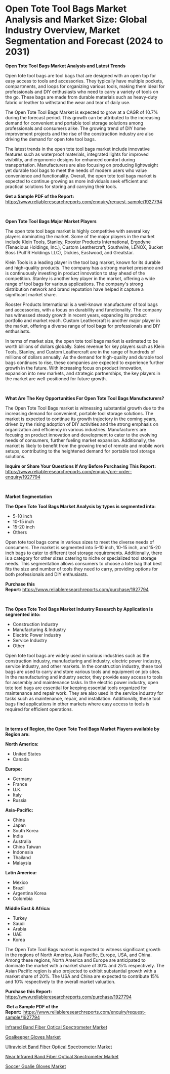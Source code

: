 <p><h1>Open Tote Tool Bags Market Analysis and Market Size: Global Industry Overview, Market Segmentation and Forecast (2024 to 2031)</h1></p><p><strong>Open Tote Tool Bags Market Analysis and Latest Trends</strong></p>
<p><p>Open tote tool bags are tool bags that are designed with an open top for easy access to tools and accessories. They typically have multiple pockets, compartments, and loops for organizing various tools, making them ideal for professionals and DIY enthusiasts who need to carry a variety of tools on the go. These bags are made from durable materials such as heavy-duty fabric or leather to withstand the wear and tear of daily use.</p><p>The Open Tote Tool Bags Market is expected to grow at a CAGR of 10.7% during the forecast period. This growth can be attributed to the increasing demand for convenient and portable tool storage solutions among professionals and consumers alike. The growing trend of DIY home improvement projects and the rise of the construction industry are also driving the demand for open tote tool bags.</p><p>The latest trends in the open tote tool bags market include innovative features such as waterproof materials, integrated lights for improved visibility, and ergonomic designs for enhanced comfort during transportation. Manufacturers are also focusing on producing lightweight yet durable tool bags to meet the needs of modern users who value convenience and functionality. Overall, the open tote tool bags market is expected to continue growing as more individuals seek efficient and practical solutions for storing and carrying their tools.</p></p>
<p><strong>Get a Sample PDF of the Report:&nbsp;</strong> <a href="https://www.reliableresearchreports.com/enquiry/request-sample/1927794">https://www.reliableresearchreports.com/enquiry/request-sample/1927794</a></p>
<p>&nbsp;</p>
<p><strong>Open Tote Tool Bags Major Market Players</strong></p>
<p><p>The open tote tool bags market is highly competitive with several key players dominating the market. Some of the major players in the market include Klein Tools, Stanley, Rooster Products International, Ergodyne (Tenacious Holdings, Inc.), Custom Leathercraft, Southwire, LENOX, Bucket Boss (Pull`R Holdings LLC), Dickies, Eastwood, and Greatstar.</p><p>Klein Tools is a leading player in the tool bag market, known for its durable and high-quality products. The company has a strong market presence and is continuously investing in product innovation to stay ahead of the competition. Stanley is another key player in the market, offering a wide range of tool bags for various applications. The company's strong distribution network and brand reputation have helped it capture a significant market share.</p><p>Rooster Products International is a well-known manufacturer of tool bags and accessories, with a focus on durability and functionality. The company has witnessed steady growth in recent years, expanding its product portfolio and market reach. Custom Leathercraft is another major player in the market, offering a diverse range of tool bags for professionals and DIY enthusiasts.</p><p>In terms of market size, the open tote tool bags market is estimated to be worth billions of dollars globally. Sales revenue for key players such as Klein Tools, Stanley, and Custom Leathercraft are in the range of hundreds of millions of dollars annually. As the demand for high-quality and durable tool bags continues to rise, these companies are expected to experience further growth in the future. With increasing focus on product innovation, expansion into new markets, and strategic partnerships, the key players in the market are well-positioned for future growth.</p></p>
<p>&nbsp;</p>
<p><strong>What Are The Key Opportunities For Open Tote Tool Bags Manufacturers?</strong></p>
<p><p>The Open Tote Tool Bags market is witnessing substantial growth due to the increasing demand for convenient, portable tool storage solutions. The market is expected to continue its growth trajectory in the coming years, driven by the rising adoption of DIY activities and the strong emphasis on organization and efficiency in various industries. Manufacturers are focusing on product innovation and development to cater to the evolving needs of consumers, further fueling market expansion. Additionally, the market is likely to benefit from the growing trend of remote and mobile work setups, contributing to the heightened demand for portable tool storage solutions.</p></p>
<p><strong>Inquire or Share Your Questions If Any Before Purchasing This Report:</strong> <a href="https://www.reliableresearchreports.com/enquiry/pre-order-enquiry/1927794">https://www.reliableresearchreports.com/enquiry/pre-order-enquiry/1927794</a></p>
<p>&nbsp;</p>
<p><strong>Market Segmentation</strong></p>
<p><strong>The Open Tote Tool Bags Market Analysis by types is segmented into:</strong></p>
<p><ul><li>5-10 inch</li><li>10-15 inch</li><li>15-20 inch</li><li>Others</li></ul></p>
<p><p>Open tote tool bags come in various sizes to meet the diverse needs of consumers. The market is segmented into 5-10 inch, 10-15 inch, and 15-20 inch bags to cater to different tool storage requirements. Additionally, there is a category for other sizes catering to niche or specialized tool storage needs. This segmentation allows consumers to choose a tote bag that best fits the size and number of tools they need to carry, providing options for both professionals and DIY enthusiasts.</p></p>
<p><strong>Purchase this Report:&nbsp;</strong><a href="https://www.reliableresearchreports.com/purchase/1927794">https://www.reliableresearchreports.com/purchase/1927794</a></p>
<p>&nbsp;</p>
<p><strong>The Open Tote Tool Bags Market Industry Research by Application is segmented into:</strong></p>
<p><ul><li>Construction Industry</li><li>Manufacturing & Industry</li><li>Electric Power Industry</li><li>Service Industry</li><li>Other</li></ul></p>
<p><p>Open tote tool bags are widely used in various industries such as the construction industry, manufacturing and industry, electric power industry, service industry, and other markets. In the construction industry, these tool bags are used to carry and store various tools and equipment on job sites. In the manufacturing and industry sector, they provide easy access to tools for assembly and maintenance tasks. In the electric power industry, open tote tool bags are essential for keeping essential tools organized for maintenance and repair work. They are also used in the service industry for tasks such as maintenance, repair, and installation. Additionally, these tool bags find applications in other markets where easy access to tools is required for efficient operations.</p></p>
<p>&nbsp;</p>
<p><strong>In terms of Region, the Open Tote Tool Bags Market Players available by Region are:</strong></p>
<p>
    <p> <strong> North America: </strong>
        <ul>
            <li>United States</li>
            <li>Canada</li>
        </ul>
        </p> 
    <p> <strong> Europe: </strong>
        <ul>
            <li>Germany</li>
            <li>France</li>
            <li>U.K.</li>
            <li>Italy</li>
            <li>Russia</li>
        </ul>
        </p> 
    <p> <strong> Asia-Pacific: </strong>
        <ul>
            <li>China</li>
            <li>Japan</li>
            <li>South Korea</li>
            <li>India</li>
            <li>Australia</li>
            <li>China Taiwan</li>
            <li>Indonesia</li>
            <li>Thailand</li>
            <li>Malaysia</li>
        </ul>
        </p> 
    <p> <strong> Latin America: </strong>
        <ul>
            <li>Mexico</li>
            <li>Brazil</li>
            <li>Argentina Korea</li>
            <li>Colombia</li>
        </ul>
        </p> 
    <p> <strong> Middle East & Africa: </strong>
        <ul>
            <li>Turkey</li>
            <li>Saudi</li>
            <li>Arabia</li>
            <li>UAE</li>
            <li>Korea</li>
        </ul>
    </p>
    </p>
<p><p>The Open Tote Tool Bags market is expected to witness significant growth in the regions of North America, Asia Pacific, Europe, USA, and China. Among these regions, North America and Europe are anticipated to dominate the market with a market share of 30% and 25% respectively. The Asian Pacific region is also projected to exhibit substantial growth with a market share of 20%. The USA and China are expected to contribute 15% and 10% respectively to the overall market valuation.</p></p>
<p><strong>Purchase this Report: </strong><a href="https://www.reliableresearchreports.com/purchase/1927794">https://www.reliableresearchreports.com/purchase/1927794</a></p>
<p>&nbsp;<strong>Get a Sample PDF of the Report:&nbsp;&nbsp;</strong><a href="https://www.reliableresearchreports.com/enquiry/request-sample/1927794">https://www.reliableresearchreports.com/enquiry/request-sample/1927794</a></p>
<p><strong></strong></p>
<p><p><a href="https://forested-sushi-9b0.notion.site/Infrared-Band-Fiber-Optical-Spectrometer-Market-Analysis-Examines-its-Scope-on-Growth-Opportunities--743f923ff1904d8181acd4dbe2899152">Infrared Band Fiber Optical Spectrometer Market</a></p><p><a href="https://view.publitas.com/reportprime-1/decoding-the-goalkeeper-gloves-market-a-deep-dive-into-the-latest-market-trends-market-segmentation-and-competitive-analysis/">Goalkeeper Gloves Market</a></p><p><a href="https://summer-dogwood-3e9.notion.site/Ultraviolet-Band-Fiber-Optical-Spectrometer-Market-Size-Global-Industry-Overview-Market-Segmentati-0942dbaaed274eb9b9d3e8ec5801d643">Ultraviolet Band Fiber Optical Spectrometer Market</a></p><p><a href="https://lydian-appliance-61d.notion.site/Near-Infrared-Band-Fiber-Optical-Spectrometer-Market-Size-Evaluating-its-Market-Trends-Growth-and-5e597b143ff24bc5a15a3a5e4a98214c">Near Infrared Band Fiber Optical Spectrometer Market</a></p><p><a href="https://view.publitas.com/reportprime-1/soccer-goalie-gloves-market-research-report-provides-critical-insights-that-can-help-shape-business-development-and-investment-strategies/">Soccer Goalie Gloves Market</a></p></p>